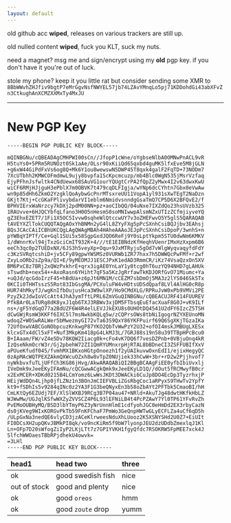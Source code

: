 ```yaml
---
layout: default
---
```


old github acc **wiped**, releases on various trackers are still up.

old nulled content **wiped**, fuck you KLT, suck my nuts.

need a magnet? msg me and sign/encrypt using my **old** pgp key. if you don't have it you're out of luck.

stole my phone? keep it you little rat but consider sending some XMR to
`8BbWWvhZHJfiv9bgtP7eMrGgvNsfNWYEL57jb74LZAvYMnqLo5pj71KDDohdGi43abXFvZn3CtkughAnXCMZXXMxTy4MxJU`
* * *
# New PGP Key

```
-----BEGIN PGP PUBLIC KEY BLOCK-----

mQINBGNu/cQBEADAgCMHPWI00sCn//JfopP1cWne/oYgbseNlbA0OMNwPnACL9vR
H5tuYs0+5PRm5RUNOzt0Sk1aAe/OLsr90xKiiQd65qxbd4guMK5lfxEve5M8jGLN
+g6xW44GiPdFxVs6og8Q+Mk6Y1ou8wewswN5DWP45T8qxk4galF2FqTD+73NODm7
7XcUTbhh2KMWCOFmdmwL9ujy8bvpfa1ScKpcmcuzp/mb4Blc0WgN535jMsrVzfaq
EjyPFhnJsfwltk4CNdUewx68SAuVG1ourYQUgtCrPA2fQpZ2yMwx4I2v63dwxKwU
wiCF6RMjHJjguH3ePblX7m0OBVK7t479cqDLFIgja/wYNp6dcCYhtn7Gbx0eVwAw
wn9p85dHh6ZkmO2YzgklQoAybwGcPnrMTsxreUU11VopA1yl931sXwTEgT2NaDzn
GKjt7Ktj+CcGKaFPlivybdarVI1eblm6NmidvsnndgGsaTmQ7CP5D6X2BFQvE2/f
BPHVIErxWaNrzcy7kDXj2pdM00NN+pz+aoCIbQQ/04uNxe7IXZdQo23hsUVzb325
1RAUvve+6HJQCYbfqLfano3H0O5nHesmS0soMNIwwpAlsmNZxUTIzZCfmjiyveYQ
gZ3EhxEZET7/1Fi1X5OC5Ivvw0sqheWlQtccwUY7v3oZHEFwvO5Y5glS5QARAQAB
tAVEYXZlTokCUQQTAQgAOxYhBNMn2yG4lL8ZYyFXg5pPcSXnhCsiBQJjbv3EAhsj
BQsJCAcCAiICBhUKCQgLAgQWAgMBAh4HAheAAAoJEJpPcSXnhCsiDpoP/3wnhS+n
pYWBqYIPTf/Ce+Gql1SUi5x58SgpGxdJQO6ReFj9Y0sLptYkpm5STU0dwNm6KMKV
1/dWnnrKvl94jTxzGciCmIT932K+4///tE1EIBNdzKfHeqhVUenrIMxHzXxpm6B6
eeCh3qc0p2TUEDxNX/6JS3h5veyXp+Oqu+9JxMTRyju5gOd7vWlgWyqvaqyfdFdY
c3KzSVRqtcshiD+jv5CFy89gpwYWSMSz0VURWb1ZR77hxx7h5DWWQcPwFMf+r2wf
ZxyLoORb2sZp9a/QI+E/9yMEOMJJ1ESCJPxK1edAD3RmmCR/iKz74VsaQzxOn5XV
BM6PxC8z7BRj2xQWzPxkhrE+qrx3igAE0YnLaY1y8tcg0hT6uzYQ94NHD7gLAHUk
sTswdhb+nex54++AxoRasn6YHiht7qF5a5KzJgRrfawTkKDJORfGvO71Miumc+Ya
+uQJd/qcGdoIrzF45+hBdUa+z6pJt6MN1M/cCEZM7sbDmOj5MA3z2lYS046Sk5Tx
0KCIi0THHTsszS5Rot83IbGsgMA/PCXuluFW4vHDtsUDSdQpaf8LVl4AlHG0cR8p
HUR74hMkyfJ/wgKnIfbOujusHca3W9wlXP/Ho9CMdXLG/RPRuJvW0xPb9VMVi2PE
PzyZk2JdwIoVCcAtt4JhA3ymTftLPRL6ZmVGuQINBGNu/cQBEACUJRF414FUUREV
PfkBAr0LaTURg8dK8yxJ1qb6TXJ3RBWv3xjDM5FTbsqEuEfacXuaF8G0J+vK9ILf
ns+/gF5YdGqO77a2BdUZF6W4R4elLEVJJkEXU8s0UHOtDQ4541U2dFY6IzcZ5TSH
dCwGWjRsmW3KKFf6IXC5l7msNwkbKQLq5w/zCQPrsOWs8tbNiIgogrNZYXEUnoMN
wdoqZ+W0SwRALWer5bMwezmyGI72vTa63S9QxY86YKFPuirf69Q6SgXKjTGzaIKa
72UfOxwVABCGoNObpcuzKnkwgP87YKO2QbTvWwPzY2U32+ofOI4mskJMBUgLXESx
klcxGTx4dCl5xFT+Nuf3MkpKm418pG4LkMJ3L/7GRJ88s19n58u39TTBpHPcBcu0
B+IAaam/FW/vZ4e5Dv78KQW2Iiacg0k+cFo4vK7DQ6f7vesDZPnb+0VBjuOnq4kR
IzQseNkmOcrW3r/Gj2pbehW72ZI1QmRYUMnxrpHjRTAL8bBDneCI3ZSFFUBIfXxV
aPUueKfudf045/fvmhMX1BKxoHGtpOnoezh1f2yUAIkuvwOxnEdI1/ejixHegyQC
0zApMAcWQTPEXZAkmQXWcuOZxh8w8vTpZ0NUjiek33hCwW+3br+rD2w2Pjjhvof7
nyWkbvxfuTLjUFfCh3KG86jHvg/AkwARAQABiQI2BBgBCAAgFiEE0yfbIbiUvxlj
IVeDmk9xJeeEKyIFAmNu/cQCGwwACgkQmk9xJeeEKyLD1Q//dOut5fRCMwyfB0cr
x2ExMCER+XDKd0215B4LCmYomz6LwWsJKDt3DWACki6CuJp8DO4EcDp3TyzrhxjP
HEijWdDQn4Ljhp0jfLZNz1n3BOnJmCIEFVBLiZGsRbgCoc1aRPyxS9THwTv2YpfY
kt9+fSDhIs5v9284qINc0z2YA3F1G3beQNyxEn3b58oZbAYt2PFTbk5CmaoBI/hH
CmLKtQy6EZUdj7EF/XlSlWXBJ9RCg3B7P04au47+NRld+AkuTJg48dwtHKfkHbLZ
WJWwMw/UGJqlKSfwWXZyZVVSCZ4P6L93lEFNiLB4t4PcPZAwY7Yl0TP61YFvRvZh
PvEMoOUBHyMQ/BSD3lbYTmyP6Z3yNrUnnHlmE1cdfyohJGC0eHmDd2EX3rbyCazN
ds0jKVeg9WIxKORGvPkTb59FnKFChaF7PmWo3GeQnpHWTwGLyECFLZa4uCf6qD5h
/ULpGxNa3nedQE6vlyCD3jzACeKlrweesNduXhLUooz2K5XSNYSHd2U0Z7+EiUIt
FI0DCsXH2upQKvJBMkPI8qk/vo9ncKiRm5f9bW7lyonpJEU2dzUDdbZmexlqJ1Kl
Ln+OFp7D20sWfogZiIyP2LKjLTt7z7GP1YVKH1fgyQfdc7RSOKRW5FpMEE7xck4J
SlfchWWOaesTBbRPjdhekU4owvk=
=3LHl
-----END PGP PUBLIC KEY BLOCK-----
```

| head1        | head two          | three |
|:-------------|:------------------|:------|
| ok           | good swedish fish | nice  |
| out of stock | good and plenty   | nice  |
| ok           | good `oreos`      | hmm   |
| ok           | good `zoute` drop | yumm  |